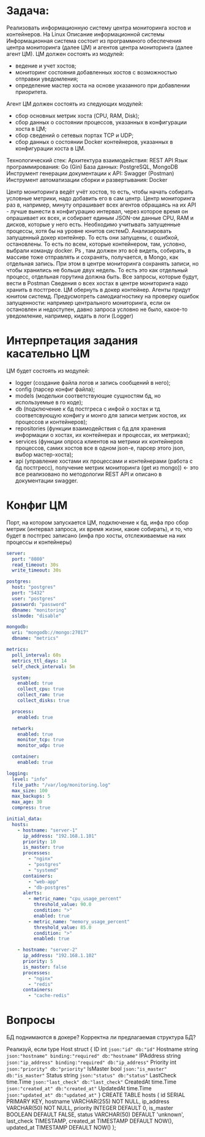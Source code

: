 # Задача: 
Реализовать информационную систему центра мониторинга хостов и контейнеров. На Linux
Описание информационной системы
Информационная система состоит из программного обеспечения центра мониторинга (далее ЦМ) и агентов центра мониторинга (далее агент ЦМ).
ЦМ должен состоять из модулей:
- ведение и учет хостов;
- мониторинг состояния добавленных хостов с возможностью отправки уведомления;
- определение мастер хоста на основе указанного при добавлении приоритета.

Агент ЦМ должен состоять из следующих модулей:
- сбор основных метрик хоста (CPU, RAM, Disk);
- сбор данных о состоянии процессов, указанных в конфигурации хоста в ЦМ;
- сбор сведений о сетевых портах ТСР и UDP;
- сбор данных о состоянии Docker контейнеров, указанных в конфигурации хоста в ЦМ.

Технологический стек:
Архитектура взаимодействия: REST API
Язык программирования: Go (Gin)
База данных: PostgreSQL, MongoDB
Инструмент генерации документации к API: Swagger (Postman)
Инструмент автоматизации сборки и развертывания: Docker

Центр мониторинга ведёт учёт хостов, то есть, чтобы начать собирать условные метрики, надо добавить его в сам центр. Центр мониторинга раз в, например, минуту опрашивает всех агентов обращаясь на их API - лучше вынести в конфигурацию интервал, через которое время он опрашивает их всех, и собирает единым JSON-ом данные CPU, RAM и дисков, которые у него есть. Необходимо учитывать запущенные процессы, хотя бы на уровне юнитов системD. Анализировать запущенный докер контейнер. То есть они запущены, с ошибкой, остановлены. То есть по всем, которые контейнером, там, условно, выбрали команду docker. Ps , там должен это всё видеть, собирать, в массиве тоже отправлять и сохранять, получается, в Mongo, как отдельная запись.
При этом в центре мониторинга сохранять записи, но чтобы хранились не больше двух недель. То есть это как отдельный процесс, отдельная горутина должна быть.
Все запросы, которые будут, вести в Postman
Сведения о всех хостах в центре мониторинга надо хранить в постгресе.
ЦМ обернуть в докер контейнер.
Агенты придут юнитом системд.
Предусмотреть самодиагностику на проверку ошибок запущенности: например центрального мониторинга, если он остановлен и недоступен, давно запроса условно не было, какое-то уведомление, например, кидать в логи (Logger)

# Интерпретация задания касательно ЦМ
ЦМ будет состоять из модулей:
- logger (создание файла логов и запись сообщений в него);
- config (парсер конфиг файла);
- models (модельки соответствующие сущностям бд, но используемые в го коде);
- db (подключение к бд постгреса с инфой о хостах и тд соответсвующую конфигу и монго для записи метрик хостов, их процессов и контейнеров);
- repositories (функции взаимодействия с бд для хранения информации о хостах, их контейнерах и процессах, их метриках);
- services (функции опроса клиентов на метрики их контейнеров процессов, самих хостов все в одном json-е, парсер этого json, выбор мастер-хоста);
- api (управление хостами их процессами и контейнерами (работа с бд постгресс), получение метрик мониторинга (get из mongo)) <- это все реализовано по методологии REST API и описано в документации swagger.

# Конфиг ЦМ
Порт, на котором запускается ЦМ, подключение к бд,  инфа про сбор метрик (интервал запроса, их время жизни, какие собирать), и то, что будет в постгрес записано (инфа про хосты, отслеживаемые на них процессы и контейнеры)
```yaml
server:
  port: "8080"
  read_timeout: 30s
  write_timeout: 30s

postgres:
  host: "postgres"
  port: "5432"
  user: "postgres"
  password: "password"
  dbname: "monitoring"
  sslmode: "disable"

mongodb:
  uri: "mongodb://mongo:27017"
  dbname: "metrics"

metrics:
  poll_interval: 60s
  metrics_ttl_days: 14
  self_check_interval: 5m

  system:
    enabled: true
    collect_cpu: true
    collect_ram: true
    collect_disks: true

  process:
    enabled: true

  network:
    enabled: true
    monitor_tcp: true
    monitor_udp: true

  container:
    enabled: true

logging:
  level: "info"
  file_path: "/var/log/monitoring.log"
  max_size: 100
  max_backups: 5
  max_age: 30
  compress: true

initial_data:
  hosts:
    - hostname: "server-1"
      ip_address: "192.168.1.101"
      priority: 10
      is_master: true
      processes:
        - "nginx"
        - "postgres"
        - "systemd"
      containers:
        - "web-app"
        - "db-postgres"
      alerts:
        - metric_name: "cpu_usage_percent"
          threshold_value: 90.0
          condition: ">"
          enabled: true
        - metric_name: "memory_usage_percent"
          threshold_value: 85.0
          condition: ">"
          enabled: true

    - hostname: "server-2"
      ip_address: "192.168.1.102"
      priority: 5
      is_master: false
      processes:
        - "nginx"
        - "redis"
      containers:
        - "cache-redis"
```

# Вопросы
БД поднимаются в докере?
Корректна ли предлагаемая структура БД?




Реализуй, если type Host struct {
	ID        int       `json:"id" db:"id"`
	Hostname  string    `json:"hostname" binding:"required" db:"hostname"`
	IPAddress string    `json:"ip_address" binding:"required" db:"ip_address"`
	Priority  int       `json:"priority" db:"priority"`
	IsMaster  bool      `json:"is_master" db:"is_master"`
	Status    string    `json:"status" db:"status"`
	LastCheck time.Time `json:"last_check" db:"last_check"`
	CreatedAt time.Time `json:"created_at" db:"created_at"`
	UpdatedAt time.Time `json:"updated_at" db:"updated_at"`
} CREATE TABLE hosts (
    id SERIAL PRIMARY KEY,
    hostname VARCHAR(255) NOT NULL,
    ip_address VARCHAR(50) NOT NULL,
    priority INTEGER DEFAULT 0,
    is_master BOOLEAN DEFAULT FALSE,
    status VARCHAR(50) DEFAULT 'unknown',
    last_check TIMESTAMP,
    created_at TIMESTAMP DEFAULT NOW(),
    updated_at TIMESTAMP DEFAULT NOW()
);


